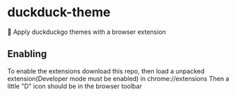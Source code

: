 # duckduck-theme
🦆 Apply duckduckgo themes with a browser extension 

## Enabling
To enable the extensions download this repo, then load a unpacked extension(Developer mode must be enabled) in chrome://extensions
Then a little "D" icon should be in the browser toolbar
